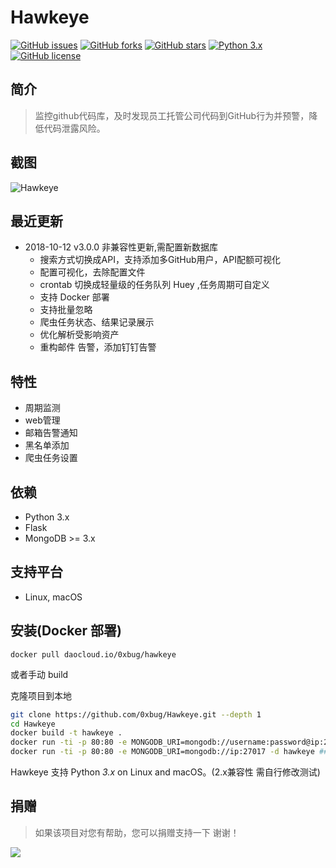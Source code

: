 # Hawkeye

[![GitHub issues](https://img.shields.io/github/issues/0xbug/Hawkeye.svg)](https://github.com/0xbug/Hawkeye/issues)
[![GitHub forks](https://img.shields.io/github/forks/0xbug/Hawkeye.svg)](https://github.com/0xbug/Hawkeye/network)
[![GitHub stars](https://img.shields.io/github/stars/0xbug/Hawkeye.svg)](https://github.com/0xbug/Hawkeye/stargazers)
[![Python 3.x](https://img.shields.io/badge/python-3.x-yellow.svg)](https://www.python.org/) 
[![GitHub license](https://img.shields.io/badge/license-GPLv3-blue.svg)](https://raw.githubusercontent.com/0xbug/Hawkeye/master/LICENSE)

## 简介

> 监控github代码库，及时发现员工托管公司代码到GitHub行为并预警，降低代码泄露风险。

## 截图

![Hawkeye](https://user-images.githubusercontent.com/12611275/46849889-0d2d0980-ce24-11e8-832e-35f6f935bf3b.png)
## **最近更新**
- 2018-10-12 v3.0.0 非兼容性更新,需配置新数据库
    - 搜索方式切换成API，支持添加多GitHub用户，API配额可视化
    - 配置可视化，去除配置文件
    - crontab 切换成轻量级的任务队列 Huey ,任务周期可自定义
    - 支持 Docker 部署
    - 支持批量忽略
    - 爬虫任务状态、结果记录展示
    - 优化解析受影响资产
    - 重构邮件 告警，添加钉钉告警


## 特性

- 周期监测
- web管理
- 邮箱告警通知
- 黑名单添加
- 爬虫任务设置

## 依赖

*   Python 3.x
*   Flask
*   MongoDB >= 3.x

## 支持平台

*   Linux, macOS


## 安装(Docker 部署)
```
docker pull daocloud.io/0xbug/hawkeye
```
或者手动 build

克隆项目到本地

```bash
git clone https://github.com/0xbug/Hawkeye.git --depth 1
cd Hawkeye
docker build -t hawkeye .
docker run -ti -p 80:80 -e MONGODB_URI=mongodb://username:password@ip:27017/hawkeye -e MONGODB_USER= -e MONGODB_PASSWORD= -d hawkeye ## mongodb 需认证
docker run -ti -p 80:80 -e MONGODB_URI=mongodb://ip:27017 -d hawkeye ## mongodb 无认证

```


Hawkeye 支持 Python *3.x* on Linux and macOS。(2.x兼容性 需自行修改测试)



## 捐赠

> 如果该项目对您有帮助，您可以捐赠支持一下 谢谢！

![](https://user-images.githubusercontent.com/12611275/48882508-a9035980-ee55-11e8-9b2f-59346504e196.png)
